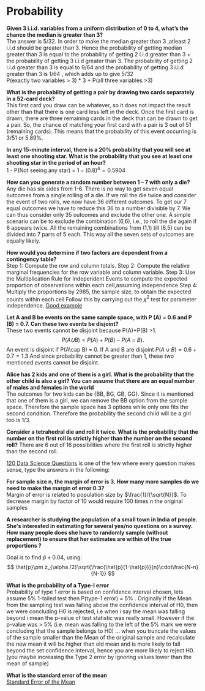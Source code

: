 # Probability
**Given 3 i.i.d. variables from a uniform distribution of 0 to 4, what’s the chance the median is greater than 3?**   
The answer is 5/32. In order to make the median greater than 3 ,atleast 2 i.i.d should be greater than 3. Hence the probability of getting median greater than 3 is equal to the probability of getting 2 i.i.d greater than 3 + the probability of getting 3 i.i.d greater than 3. The probability of getting 2 i.i.d greater than 3 is equal to 9/64 and the probability of getting 3 i.i.d greater than 3 is 1/64 , which adds up to give 5/32  
P(exactly two variables > 3) * 3 + P(all three variables >3)  

**What is the probability of getting a pair by drawing two cards separately in a 52-card deck?**  
This first card you draw can be whatever, so it does not impact the result other than that there is one card less left in the deck. Once the first card is drawn, there are three remaining cards in the deck that can be drawn to get a pair. So, the chance of matching your first card with a pair is 3 out of 51 (remaining cards). This means that the probability of this event occurring is 3/51 or 5.89%.

**In any 15-minute interval, there is a 20% probability that you will see at least one shooting star. What is the probability that you see at least one shooting star in the period of an hour?**  
1 - P(Not seeing any star) = $1 - (0.8)^4 = 0.5904$

**How can you generate a random number between 1 – 7 with only a die?**  
Any die has six sides from 1-6. There is no way to get seven equal outcomes from a single rolling of a die. If we roll the die twice and consider the event of two rolls, we now have 36 different outcomes. To get our 7 equal outcomes we have to reduce this 36 to a number divisible by 7. We can thus consider only 35 outcomes and exclude the other one. A simple scenario can be to exclude the combination (6,6), i.e., to roll the die again if 6 appears twice. All the remaining combinations from (1,1) till (6,5) can be divided into 7 parts of 5 each. This way all the seven sets of outcomes are equally likely.

**How would you determine if two factors are dependent from a contingency table?**  
Step 1: Compute the row and column totals. Step 2:  Compute the relative marginal frequencies for the row variable and column variable. Step 3: Use the Multiplication Rule for Independent Events to compute the expected proportion of observations within each cell,assuming independence Step 4: Multiply the proportions by 2985, the sample size, to obtain the expected counts within each cell Follow this by carrying out the $\chi^2$ test for parameter independence.
[Good example](https://www.jmp.com/en_au/statistics-knowledge-portal/chi-square-test/chi-square-test-of-independence.html)


**Let A and B be events on the same sample space, with P (A) = 0.6 and P (B) = 0.7. Can these two events be disjoint?**  
These two events cannot be disjoint because P(A)+P(B) >1.$$ P(AꓴB) = P(A)+P(B)-P(A\cap B).$$ An  event is disjoint if P(A\cap B) = 0. If A and B are disjoint $P(A\cup B) = 0.6+0.7 = 1.3$ And since probability cannot be greater than 1, these two mentioned events cannot be disjoint.

**Alice has 2 kids and one of them is a girl. What is the probability that the other child is also a girl? You can assume that there are an equal number of males and females in the world**  
The outcomes for two kids can be {BB, BG, GB, GG}. Since it is mentioned that one of them is a girl, we can remove the BB option from the sample space. Therefore the sample space has 3 options while only one fits the second condition. Therefore the probability the second child will be a girl too is 1/3.

**Consider a tetrahedral die and roll it twice. What is the probability that the number on the first roll is strictly higher than the number on the second roll?**
There are 6 out of 16 possibilities where the first roll is strictly higher than the second roll.

[120 Data Science Questions](../pdfs/interview-questions/1643783409499.pdf) is one of the few where every question makes sense, type the answers in the following:


**For sample size n, the margin of error is 3. How many more samples do we need to make the margin of error 0.3?**  
Margin of error is related to population size by $\frac{1}/{\sqrt{N}}$. To decrease margin by factor of $10$ would require 100 times n the original samples  


**A researcher is studying the population of a small town in India of  people. She's interested in estimating  for several yes/no questions on a survey. How many people  does she have to randomly sample (without replacement) to ensure that her estimates  are within  of the true proportions ?**

Goal is to find $\hat{p} \pm 0.04$, using:
$$
\hat{p}\pm z_{\alpha /2}\sqrt{\frac{\hat{p}(1-\hat{p})}{n}\cdot\frac{N-n}{N-1}}
$$

**What is the probability of a Type-I error**  
Probability of type 1 error is based on confidence interval chosen, lets assume 5% 1-tailed test then P(type-1 error) = 5% . Originally if the Mean from the sampling test was falling above the confidence interval of H0, then we were concluding H0 is rejected, i.e when i say the mean was falling beyond i mean the p-value of test statistic was really small. However if the p-value was > 5% (i.e. mean was falling to the left of the 5% mark we were concluding that the sample belongs to H0) ... when you truncate the values of the sample smaller than the Mean of the original sample and recalculate the new mean it will be higher than old mean and is more likely to fall beyond the set confidence interval, hence you are more likely to reject H0. (you maybe increasing the Type 2 error by ignoring values lower than the mean of sample)


**What is the standard error of the mean**  
[Standard Error of the Mean](https://www.scribbr.com/statistics/standard-error/#:~:text=The%20standard%20error%20of%20the,from%20within%20a%20single%20population)
